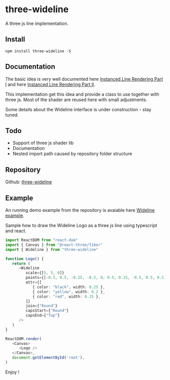 # three-wideline

A three js line implementation.

## Install

```
npm install three-wideline -S
```

## Documentation

The basic idea is very well documented here [Instanced Line Rendering Part I](https://wwwtyro.net/2019/11/18/instanced-lines.html) and here [Instanced Line Rendering Part II](https://wwwtyro.net/2021/10/01/instanced-lines-part-2.html).

This implementation get this idea and provide a class to use together with three js.
Most of the shader are reused here with small adjustments.

Some details about the Wideline interface is under construction - stay tuned.

## Todo

* Support of three js shader lib
* Documentation
* Nested import path caused by repository folder structure

## Repository
Github: [three-wideline](https://github.com/Michael--/three-wideline)

## Example
An running demo example from the repository is avaiable here [Wideline example](https://number10.de).

Sample how to draw the Wideline Logo as a three js line using typescript and react.

```ts
import ReactDOM from "react-dom"
import { Canvas } from "@react-three/fiber"
import { Wideline } from "three-wideline"

function Logo() {
   return (
      <Wideline
         scale={[5, 5, 0]}
         points={[-0.5, 0.5, -0.25, -0.5, 0, 0.5, 0.25, -0.5, 0.5, 0.5]}
         attr={[
            { color: "black", width: 0.25 },
            { color: "yellow", width: 0.2 },
            { color: "red", width: 0.15 },
         ]}
         join={"Round"}
         capsStart={"Round"}
         capsEnd={"Top"}
      />
   )
}

ReactDOM.render(
   <Canvas>
      <Logo />
   </Canvas>,
   document.getElementById('root'),
)
```

Enjoy !
